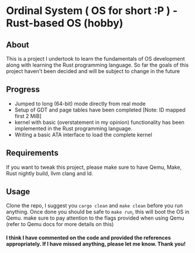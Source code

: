 # Ordinal System ( OS for short :P ) - Rust-based OS (hobby)

## About
This is a project I undertook to learn the fundamentals of OS development along with learning the Rust programming language.
So far the goals of this project haven't been decided and will be subject to change in the future

## Progress
+ Jumped to long (64-bit) mode directly from real mode
+ Setup of GDT and page tables have been completed  [Note: ID mapped first 2 MiB]
+ kernel with basic (overstatement in my opinion) functionality has been implemented in the Rust programming language.
+ Writing a basic ATA interface to load the complete kernel

## Requirements
If you want to tweak this project, please make sure to have Qemu, Make, Rust nightly build, llvm clang and ld.

## Usage
Clone the repo, I suggest you `cargo clean` and `make clean` before you run anything. Once done you should be safe to `make run`, this will boot the OS in Qemu.
make sure to pay attention to the flags provided when using Qemu (refer to Qemu docs for more details on this)


<h4>I think I have commented on the code and provided the references appropriately. If I have missed anything, please let me know. Thank you!</h4>
